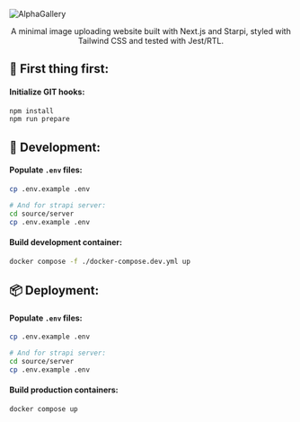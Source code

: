 ![AlphaGallery](https://github.com/psparsa/AlphaGallery/assets/57572461/dc2bba21-c6e7-4bad-92fa-ca915d042a81)

<p align="center">
A minimal image uploading website built with Next.js and Starpi, styled with Tailwind CSS and tested with Jest/RTL.
</p>

## 👼 First thing first:

#### Initialize GIT hooks:

```bash
npm install
npm run prepare
```

## 👷 Development:

#### Populate `.env` files:

```bash
cp .env.example .env

# And for strapi server:
cd source/server
cp .env.example .env
```

#### Build development container:

```bash
docker compose -f ./docker-compose.dev.yml up
```

## 📦 Deployment:

#### Populate `.env` files:

```bash
cp .env.example .env

# And for strapi server:
cd source/server
cp .env.example .env
```

#### Build production containers:

```bash
docker compose up
```
